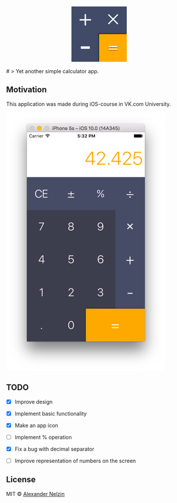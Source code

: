 <p align="center">
  <img src="https://github.com/asnelzin/CalculatorDemo/blob/master/icon.png" width="150px" alt="CalculatorDemo by Alexander Nelzin"/>
</p> 
# 
> Yet another simple calculator app.

## Motivation

This application was made during iOS-course in VK.com University.

![](screen.png)

## TODO

- [x] Improve design
- [x] Implement basic functionality
- [x] Make an app icon
- [ ] Implement % operation
- [x] Fix a bug with decimal separator
- [ ] Improve representation of numbers on the screen


## License

MIT © [Alexander Nelzin](https://asnelzin.com)
